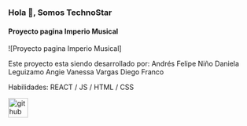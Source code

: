 ### Hola 👋, Somos TechnoStar
#### Proyecto pagina Imperio Musical
![Proyecto pagina Imperio Musical]

Este proyecto esta siendo desarrollado por: 
Andrés Felipe Niño
Daniela Leguizamo
Angie Vanessa Vargas
Diego Franco

Habilidades: REACT / JS / HTML / CSS



[<img src='https://cdn.jsdelivr.net/npm/simple-icons@3.0.1/icons/github.svg' alt='github' height='40'>](https://github.com/TechnoStar-MisionTic)  

